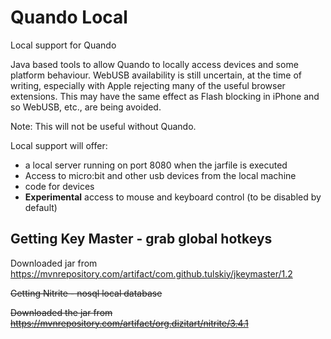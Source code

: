 # Quando Local
Local support for Quando

Java based tools to allow Quando to locally access devices and some platform behaviour.
WebUSB availability is still uncertain, at the time of writing, especially with Apple rejecting many of the useful browser extensions.  This may have the same effect as Flash blocking in iPhone and so WebUSB, etc., are being avoided.

Note: This will not be useful without Quando.

Local support will offer:
* a local server running on port 8080 when the jarfile is executed
* Access to micro:bit and other usb devices from the local machine
* code for devices
* **Experimental** access to mouse and keyboard control (to be disabled by default)

## Getting Key Master - grab global hotkeys

Downloaded jar from https://mvnrepository.com/artifact/com.github.tulskiy/jkeymaster/1.2

~~Getting Nitrite - nosql local database~~

~~Downloaded the jar from https://mvnrepository.com/artifact/org.dizitart/nitrite/3.4.1~~